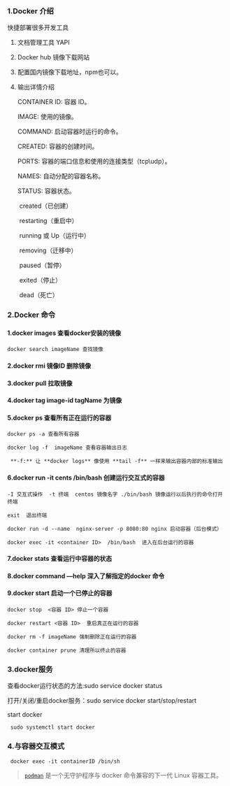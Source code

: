 ### 1.Docker 介绍

快捷部署很多开发工具

1. 文档管理工具 YAPI

2. Docker hub 镜像下载网站

3. 配置国内镜像下载地址，npm也可以。

4. 输出详情介绍

     CONTAINER ID: 容器 ID。

     IMAGE: 使用的镜像。

     COMMAND: 启动容器时运行的命令。

     CREATED: 容器的创建时间。

     PORTS: 容器的端口信息和使用的连接类型（tcp\udp）。

     NAMES: 自动分配的容器名称。

     STATUS: 容器状态。

   

   ​     created（已创建）

   ​     restarting（重启中）

   ​     running 或 Up（运行中）

   ​     removing（迁移中）

   ​     paused（暂停）

   ​     exited（停止）
   
   ​     dead（死亡）

### 2.Docker 命令

#### 1.docker images 查看docker安装的镜像

  	docker search imageName 查找镜像

#### 2.docker rmi 镜像ID 删除镜像

#### 3.docker pull 拉取镜像

#### 4.docker tag image-id tagName 为镜像

#### 5.docker ps 查看所有正在运行的容器

  	docker ps -a 查看所有容器
  	
  	docker log -f  imageName 查看容器输出日志
  	
  	 **-f:** 让 **docker logs** 像使用 **tail -f** 一样来输出容器内部的标准输出

#### 6.docker run -it cents /bin/bash 创建运行交互式的容器

   	-I 交互式操作  -t 终端  centos 镜像名字 ./bin/bash 镜像运行以后执行的命令打开终端
   	
   	exit  退出终端
   	
   	docker run -d --name  nginx-server -p 8080:80 nginx 启动容器（后台模式）
   	
   	docker exec -it <container ID>  /bin/bash  进入在后台运行的容器

#### 7.docker stats 查看运行中容器的状态

#### 8.docker command —help 深入了解指定的docker 命令

#### 9.docker start 启动一个已停止的容器

  	docker stop  <容器 ID> 停止一个容器
  	
  	docker restart <容器 ID>  重启真正在运行的容器
  	
  	docker rm -f imageName 强制删除正在运行的容器
  	
  	docker container prune 清理所以终止的容器

### 3.docker服务

查看docker运行状态的方法:sudo service docker status  

打开/关闭/重启docker服务：sudo service docker start/stop/restart  

start docker

` sudo systemctl start docker`

### 4.与容器交互模式

` docker exec -it containerID /bin/sh`

> [`podman`](https://github.com/containers/podman) 是一个无守护程序与 docker 命令兼容的下一代 Linux 容器工具。

